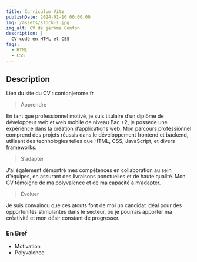 ```yaml
---
title: Curriculum Vitæ
publishDate: 2024-01-10 00:00:00
img: /assets/stock-1.jpg
img_alt: CV de jérôme Conton
description: |
  CV codé en HTML et CSS
tags:
  - HTML
  - CSS
---
```


## Description

Lien du site du CV : <a href="https://contonjerome.fr/" target="_blank" style="text-decoration: none;">contonjerome.fr</a>

> Apprendre

En tant que professionnel motivé, je suis titulaire d’un diplôme de développeur web et web mobile de niveau Bac +2, je possède une expérience dans la création d’applications web. Mon parcours professionnel comprend des projets réussis dans le développement frontend et backend, utilisant des technologies telles que HTML, CSS, JavaScript, et divers frameworks.

> S’adapter

J’ai également démontré mes compétences en collaboration au sein d’équipes, en assurant des livraisons ponctuelles et de haute qualité. Mon CV témoigne de ma polyvalence et de ma capacité à m’adapter.

> Évoluer

Je suis convaincu que ces atouts font de moi un candidat idéal pour des opportunités stimulantes dans le secteur, où je pourrais apporter ma créativité et mon désir constant de progresser.

### En Bref

- Motivation
- Polyvalence
